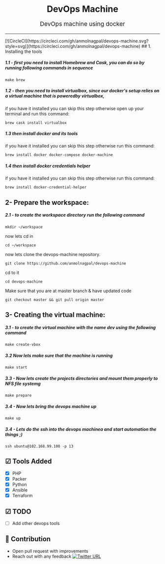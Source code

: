 

<h1 align="center">
    DevOps Machine 
</h1>
<p align="center" style="font-size: 1.2rem;"> DevOps machine using docker </p>

<hr />
[![CircleCI](https://circleci.com/gh/anmolnagpal/devops-machine.svg?style=svg)](https://circleci.com/gh/anmolnagpal/devops-machine)
## 1. Installing the tools

##### 1.1 - first you need to install Homebrew and Cask, you can do so by running following commands in sequence 

```
make brew
```
##### 1.2 - then you need to install virtualbox, since our docker's setup relies on a virtual machine that is poweredby virtualbox,

if you have it installed you can skip this step otherwise open up your terminal and run this command:

```
brew cask install virtualbox
```

##### 1.3 then install docker and its tools

if you have it installed you can skip this step otherwise  run this command:

```
brew install docker docker-compose docker-machine
```

##### 1.4 then install docker credentials helper 
if you have it installed you can skip this step otherwise run this command:

```
brew install docker-credential-helper
```

## 2- Prepare the workspace:

##### 2.1 - to create the workspace directory run the following command

```
mkdir ~/workspace
```
now lets cd in
```
cd ~/workspace
```
now lets clone the devops-machine repository.
```
git clone https://github.com/anmolnagpal/devops-machine
```
cd to it 
```
cd devops-machine
```
Make sure that you are at master branch & have updated code 
```
git checkout master && git pull origin master
```
## 3- Creating the virtual machine:

##### 3.1 - to create the virtual machine with the name dev using the following command

```
make create-vbox 
```

##### 3.2 Now lets make sure that the machine is running

```
make start
```

##### 3.3 - Now lets create the projects directories and mount them properly to NFS file systemg

```
make prepare
```

##### 3.4 - Now lets bring the devops machine up

```
make up
```

##### 3.4 - Lets do the ssh into the  devops machinea and start automation the things ;)

```
ssh ubuntu@102.168.99.100 -p 13
```
## ☑ Tools Added

- [X] PHP
- [X] Packer
- [X] Python
- [X] Ansible
- [X] Terraform

## ☑ TODO

- [ ] Add other devops tools

## 👬 Contribution

- Open pull request with improvements
- Reach out with any feedback [![Twitter URL](https://img.shields.io/twitter/url/https/twitter.com/anmol_nagpal.svg?style=social&label=Follow%20anmolnagpal)](https://twitter.com/anmol_nagpal)
